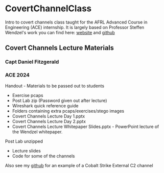 
# CovertChannelClass

Intro to covert channels class taught for the AFRL Advanced Course in Engineering (ACE) internship. It is largely based on Professor Steffen Wendzel's work you can find here: [website](https://www.wendzel.de/) and [github](https://github.com/cdpxe)

## Covert Channels Lecture Materials

### Capt Daniel Fitzgerald

### ACE 2024

Handout - Materials to be passed out to students

- Exercise pcaps
- Post Lab zip (Password given out after lecture)
- Wireshark quick reference guide
- Folders containing extra pcaps/exercises/stego images
- Covert Channels Lecture Day 1.pptx
- Covert Channels Lecture Day 2.pptx
- Covert Channels Lecture Whitepaper Slides.pptx - PowerPoint lecture of the Wendzel whitepaper.

Post Lab unzipped

- Lecture slides
- Code for some of the channels

Also see my [github](https://github.com/fitzgeralddaniel) for an example of a Cobalt Strike External C2 channel
